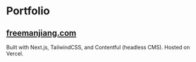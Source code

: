 # Portfolio

## [freemanjiang.com](https://www.freemanjiang.com/)

Built with Next.js, TailwindCSS, and Contentful (headless CMS). Hosted on Vercel.
